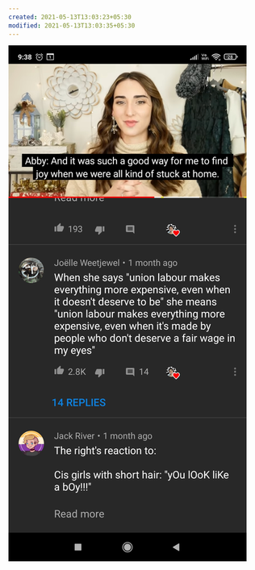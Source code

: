 ```yaml
---
created: 2021-05-13T13:03:23+05:30
modified: 2021-05-13T13:03:35+05:30
---
```


![Image](./image_picker4861237438764115131.jpg)
